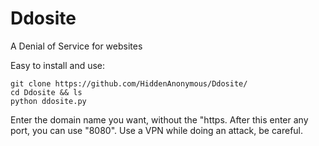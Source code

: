 # Ddosite
A Denial of Service for websites

Easy to install and use:

```
git clone https://github.com/HiddenAnonymous/Ddosite/
cd Ddosite && ls
python ddosite.py
```
Enter the domain name you want, without the "https.
After this enter any port, you can use "8080".
Use a VPN while doing an attack, be careful.

